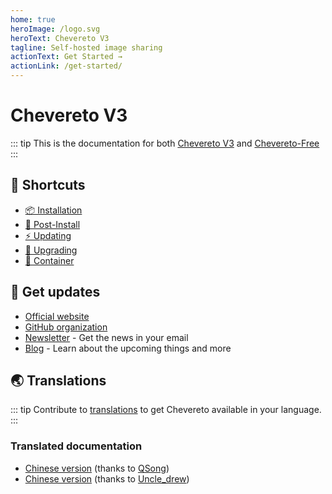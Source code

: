 ```yaml
---
home: true
heroImage: /logo.svg
heroText: Chevereto V3
tagline: Self-hosted image sharing
actionText: Get Started →
actionLink: /get-started/
---
```


# Chevereto V3

::: tip
This is the documentation for both [Chevereto V3](https://chevereto.com/pricing) and [Chevereto-Free](https://github.com/chevereto/chevereto-free/releases)
:::

## 👀 Shortcuts

* [📦 Installation](get-started/installation.md)
* [💯 Post-Install](get-started/post-install.md)
* [⚡ Updating](get-started/updating.md)
* [🌠 Upgrading](get-get-started/upgrading.md)
* [🐳 Container](setup/stacks/container.md)

## 🌈 Get updates

* [Official website](https://chevereto.com)
* [GitHub organization](https://github.com/chevereto)
* [Newsletter](https://newsletter.chevereto.com/subscription?f=PmL892XuTdfErVq763PCycJQrgHu89RPRifGX6GXWko9jbzN892DN892XkwATqNm2slYVMHJyPXHV763yXE9jZoh0ZhJySXQ) - Get the news in your email
* [Blog](https://chevereto.com/blog) - Learn about the upcoming things and more

## 🌏 Translations

::: tip
Contribute to [translations](https://chevereto.oneskyapp.com/) to get Chevereto available in your language.
:::

### Translated documentation

* [Chinese version](https://docs.doge.uk/zh/chevereto/) (thanks to [QSong](https://resbeta.com/))
* [Chinese version](https://ch.cndrew.cn/) (thanks to [Uncle_drew](https://cndrew.cn/))
